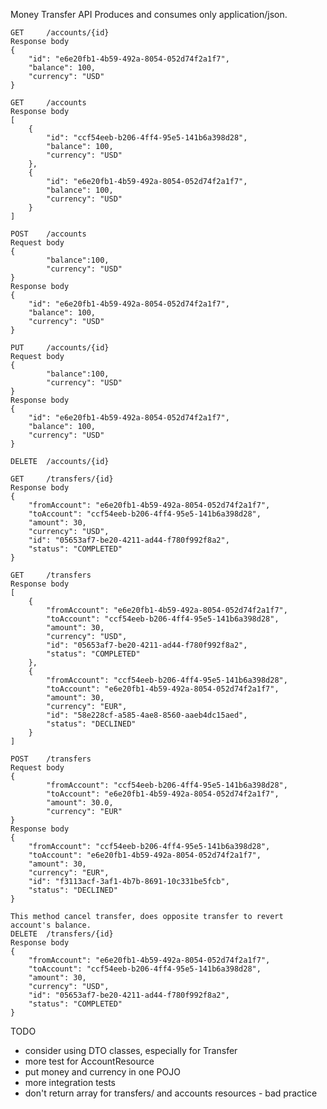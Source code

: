 
Money Transfer API
Produces and consumes only application/json.

    GET     /accounts/{id}
    Response body
    {
        "id": "e6e20fb1-4b59-492a-8054-052d74f2a1f7",
        "balance": 100,
        "currency": "USD"
    }
    
    GET     /accounts
    Response body
    [
        {
            "id": "ccf54eeb-b206-4ff4-95e5-141b6a398d28",
            "balance": 100,
            "currency": "USD"
        },
        {
            "id": "e6e20fb1-4b59-492a-8054-052d74f2a1f7",
            "balance": 100,
            "currency": "USD"
        }
    ]
    
    POST    /accounts
    Request body
    {
            "balance":100,
            "currency": "USD"
    }
    Response body
    {
        "id": "e6e20fb1-4b59-492a-8054-052d74f2a1f7",
        "balance": 100,
        "currency": "USD"
    }    
    
    PUT     /accounts/{id}
    Request body
    {
            "balance":100,
            "currency": "USD"
    }
    Response body
    {
        "id": "e6e20fb1-4b59-492a-8054-052d74f2a1f7",
        "balance": 100,
        "currency": "USD"
    }
        
    DELETE  /accounts/{id}
  
    GET     /transfers/{id}
    Response body
    {
        "fromAccount": "e6e20fb1-4b59-492a-8054-052d74f2a1f7",
        "toAccount": "ccf54eeb-b206-4ff4-95e5-141b6a398d28",
        "amount": 30,
        "currency": "USD",
        "id": "05653af7-be20-4211-ad44-f780f992f8a2",
        "status": "COMPLETED"
    }
    
    GET     /transfers
    Response body
    [
        {
            "fromAccount": "e6e20fb1-4b59-492a-8054-052d74f2a1f7",
            "toAccount": "ccf54eeb-b206-4ff4-95e5-141b6a398d28",
            "amount": 30,
            "currency": "USD",
            "id": "05653af7-be20-4211-ad44-f780f992f8a2",
            "status": "COMPLETED"
        },
        {
            "fromAccount": "ccf54eeb-b206-4ff4-95e5-141b6a398d28",
            "toAccount": "e6e20fb1-4b59-492a-8054-052d74f2a1f7",
            "amount": 30,
            "currency": "EUR",
            "id": "58e228cf-a585-4ae8-8560-aaeb4dc15aed",
            "status": "DECLINED"
        }
    ]
    
    POST    /transfers
    Request body
    {
            "fromAccount": "ccf54eeb-b206-4ff4-95e5-141b6a398d28",
            "toAccount": "e6e20fb1-4b59-492a-8054-052d74f2a1f7",
            "amount": 30.0,
            "currency": "EUR"
    }
    Response body
    {
        "fromAccount": "ccf54eeb-b206-4ff4-95e5-141b6a398d28",
        "toAccount": "e6e20fb1-4b59-492a-8054-052d74f2a1f7",
        "amount": 30,
        "currency": "EUR",
        "id": "f3113acf-3af1-4b7b-8691-10c331be5fcb",
        "status": "DECLINED"
    }
    
    This method cancel transfer, does opposite transfer to revert account's balance.
    DELETE  /transfers/{id}
    Response body
    {
        "fromAccount": "e6e20fb1-4b59-492a-8054-052d74f2a1f7",
        "toAccount": "ccf54eeb-b206-4ff4-95e5-141b6a398d28",
        "amount": 30,
        "currency": "USD",
        "id": "05653af7-be20-4211-ad44-f780f992f8a2",
        "status": "COMPLETED"
    }



TODO
 - consider using DTO classes, especially for Transfer 
 - more test for AccountResource
 - put money and currency in one POJO
 - more integration tests
 - don't return array for transfers/ and accounts resources - bad practice
